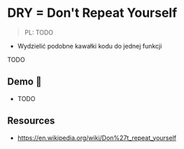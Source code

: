 # DRY = Don't Repeat Yourself

> PL: TODO

* Wydzielić podobne kawałki kodu do jednej funkcji

TODO

## Demo 🎉

* TODO

## Resources

* <https://en.wikipedia.org/wiki/Don%27t_repeat_yourself>
